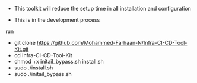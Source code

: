 * This toolkit will reduce the setup time in all installation and configuration 

* This is in the development process

run 

* git clone https://github.com/Mohammed-Farhaan-N/Infra-CI-CD-Tool-Kit.git
* cd Infra-CI-CD-Tool-Kit
* chmod +x initail_bypass.sh install.sh
* sudo  ./install.sh
* sudo ./initail_bypass.sh
  
